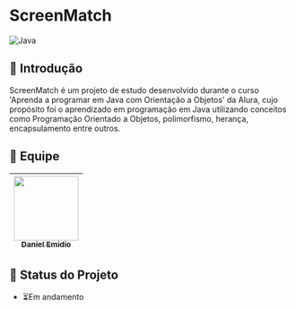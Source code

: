 # ScreenMatch
![Java](https://img.shields.io/badge/Java-ED8B00?style=for-the-badge&logo=openjdk&logoColor=white)

## 📖 Introdução

ScreenMatch é um projeto de estudo desenvolvido durante o curso 'Aprenda a programar em Java com Orientação a Objetos' da Alura, cujo propósito foi o aprendizado em programação em Java utilizando conceitos como Programação Orientado a Objetos, polimorfismo, herança, encapsulamento entre outros. 

## 👥 Equipe
| [<img src="https://avatars.githubusercontent.com/u/111311678?v=4" width=115><br><sub>Daniel Emidio</sub>](https://github.com/DanielEmidio1988) |
| :---: |

## 🧭 Status do Projeto
- ⏳Em andamento